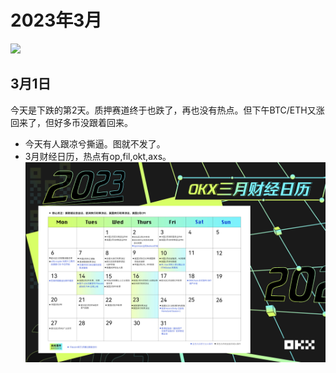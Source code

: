 # 2023年3月
![](./img_202303 "")








## 3月1日
今天是下跌的第2天。质押赛道终于也跌了，再也没有热点。但下午BTC/ETH又涨回来了，但好多币没跟着回来。
- 今天有人跟凉兮撕逼。图就不发了。
- 3月财经日历，热点有op,fil,okt,axs。 ![](./img_202303/1-1.jpeg "")